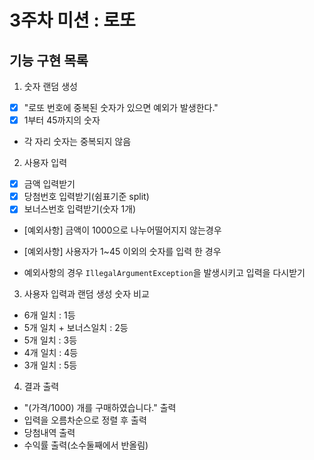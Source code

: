 # 3주차 미션 : 로또

## 기능 구현 목록

1. 숫자 랜덤 생성

- [X] "로또 번호에 중복된 숫자가 있으면 예외가 발생한다."
- [X] 1부터 45까지의 숫자
- 각 자리 숫자는 중복되지 않음


2. 사용자 입력

- [X] 금액 입력받기
- [X] 당첨번호 입력받기(쉼표기준 split)
- [X] 보너스번호 입력받기(숫자 1개)
- [예외사항] 금액이 1000으로 나누어떨어지지 않는경우
- [예외사항] 사용자가 1~45 이외의 숫자를 입력 한 경우

- 예외사항의 경우 `IllegalArgumentException`을 발생시키고 입력을 다시받기

3. 사용자 입력과 랜덤 생성 숫자 비교

- 6개 일치 : 1등
- 5개 일치 + 보너스일치 : 2등
- 5개 일치 : 3등
- 4개 일치 : 4등
- 3개 일치 : 5등

4. 결과 출력

- "(가격/1000) 개를 구매하였습니다." 출력
- 입력을 오름차순으로 정렬 후 출력
- 당첨내역 출력
- 수익률 출력(소수둘째에서 반올림)

